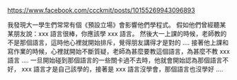 
https://www.facebook.com/ccckmit/posts/10155269943096893

我發現大一學生們常常有個《預設立場》會影響他們學程式。
假如他們曾經聽某某朋友說：xxx 語言很棒，你應該學 xxx 語言。
然後大一上課的時候，老師教的不是那個語言，這時他心裡就開始排斥，覺得朋友講得才是對的 ....
接著他上課和寫作業的時候，心裡就開始不斷質疑，老師為甚麼要教這個語言，為甚麼不教 xxx 語言 ....
一旦開始碰到那個語言的一些關卡過不去時，他就會開始認為那個語言不好， xxx 語言才是自己該學的，接著是 xxx 語言沒學會，那個語言也沒學好 ....

